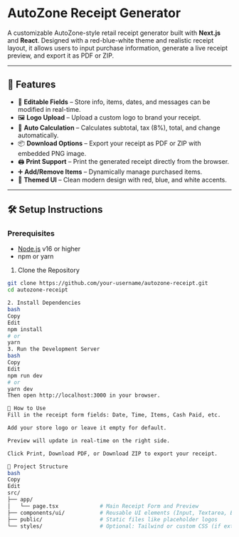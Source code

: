 # AutoZone Receipt Generator

A customizable AutoZone-style retail receipt generator built with **Next.js** and **React**. Designed with a red-blue-white theme and realistic receipt layout, it allows users to input purchase information, generate a live receipt preview, and export it as PDF or ZIP.

---

## 🚀 Features

- 🔧 **Editable Fields** – Store info, items, dates, and messages can be modified in real-time.
- 🖼️ **Logo Upload** – Upload a custom logo to brand your receipt.
- 🧾 **Auto Calculation** – Calculates subtotal, tax (8%), total, and change automatically.
- 📦 **Download Options** – Export your receipt as PDF or ZIP with embedded PNG image.
- 🖨️ **Print Support** – Print the generated receipt directly from the browser.
- ➕ **Add/Remove Items** – Dynamically manage purchased items.
- 🎨 **Themed UI** – Clean modern design with red, blue, and white accents.

---

## 🛠 Setup Instructions

### Prerequisites

- [Node.js](https://nodejs.org/) v16 or higher
- npm or yarn

1. Clone the Repository

```bash
git clone https://github.com/your-username/autozone-receipt.git
cd autozone-receipt

2. Install Dependencies
bash
Copy
Edit
npm install
# or
yarn
3. Run the Development Server
bash
Copy
Edit
npm run dev
# or
yarn dev
Then open http://localhost:3000 in your browser.

🧪 How to Use
Fill in the receipt form fields: Date, Time, Items, Cash Paid, etc.

Add your store logo or leave it empty for default.

Preview will update in real-time on the right side.

Click Print, Download PDF, or Download ZIP to export your receipt.

📂 Project Structure
bash
Copy
Edit
src/
├── app/
│   └── page.tsx             # Main Receipt Form and Preview
├── components/ui/           # Reusable UI elements (Input, Textarea, Button, etc.)
├── public/                  # Static files like placeholder logos
└── styles/                  # Optional: Tailwind or custom CSS (if extended)
